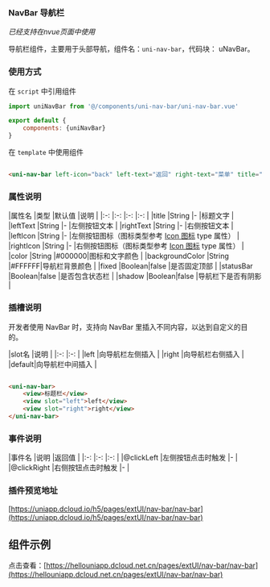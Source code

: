### NavBar 导航栏

*已经支持在nvue页面中使用*

导航栏组件，主要用于头部导航，组件名：``uni-nav-bar``，代码块： uNavBar。

### 使用方式

在 ``script`` 中引用组件

```javascript
import uniNavBar from '@/components/uni-nav-bar/uni-nav-bar.vue'

export default {
    components: {uniNavBar}
}
```

在 ``template`` 中使用组件

```html

<uni-nav-bar left-icon="back" left-text="返回" right-text="菜单" title="导航栏组件"></uni-nav-bar>
```

### 属性说明

|属性名 |类型 |默认值 |说明 | |:-:                |:-:    |:-:    |:-:
| |title |String |- |标题文字 | |leftText |String |- |左侧按钮文本 | |rightText |String |- |右侧按钮文本 | |leftIcon |String |-
|左侧按钮图标（图标类型参考 [Icon 图标](http://ext.dcloud.net.cn/plugin?id=28) type 属性） | |rightIcon |String |-
|右侧按钮图标（图标类型参考 [Icon 图标](http://ext.dcloud.net.cn/plugin?id=28) type 属性） | |color |String |#000000|图标和文字颜色 |
|backgroundColor |String |#FFFFFF|导航栏背景颜色 | |fixed |Boolean|false |是否固定顶部 | |statusBar |Boolean|false |是否包含状态栏 | |shadow
|Boolean|false |导航栏下是否有阴影 |

### 插槽说明

开发者使用 NavBar 时，支持向 NavBar 里插入不同内容，以达到自定义的目的。

|slot名 |说明 | |:-:    |:-:                | |left |向导航栏左侧插入 | |right |向导航栏右侧插入 | |default|向导航栏中间插入 |

```html

<uni-nav-bar>
    <view>标题栏</view>
    <view slot="left">left</view>
    <view slot="right">right</view>
</uni-nav-bar>
```

### 事件说明

|事件名 |说明 |返回值 | |:-:            |:-:                |:-:    | |@clickLeft |左侧按钮点击时触发 |- | |@clickRight |右侧按钮点击时触发 |- |

### 插件预览地址

[https://uniapp.dcloud.io/h5/pages/extUI/nav-bar/nav-bar](https://uniapp.dcloud.io/h5/pages/extUI/nav-bar/nav-bar)

## 组件示例

点击查看：[https://hellouniapp.dcloud.net.cn/pages/extUI/nav-bar/nav-bar](https://hellouniapp.dcloud.net.cn/pages/extUI/nav-bar/nav-bar)